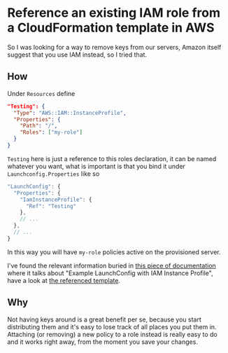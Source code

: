 # Reference an existing IAM role from a CloudFormation template in AWS

So I was looking for a way to remove keys from our servers, Amazon itself suggest that you use IAM instead, so I tried that.

## How

Under `Resources` define 

```JSON
"Testing": {
  "Type": "AWS::IAM::InstanceProfile",
  "Properties": {
    "Path": "/",
    "Roles": ["my-role"]
  }
}
```

`Testing` here is just a reference to this roles declaration, it can be named whatever you want, what is important is that you bind it under `Launchconfig.Properties` like so

```JavaScript
"LaunchConfig": {                                                                    
  "Properties": {
    "IamInstanceProfile": { 
      "Ref": "Testing"
    },           
    // ...
  },
  // ...
}
```

In this way you will have `my-role` policies active on the provisioned server.

I've found the relevant information buried in [this piece of documentation](http://docs.aws.amazon.com/AWSCloudFormation/latest/UserGuide/aws-properties-as-launchconfig.html) where it talks about "Example LaunchConfig with IAM Instance Profile", have a look at [the referenced template](https://s3.amazonaws.com/cloudformation-templates-us-east-1/auto_scaling_with_instance_profile.template).

## Why

Not having keys around is a great benefit per se, because you start distributing them and it's easy to lose track of all places you put them in.<br />
Attaching (or removing) a new policy to a role instead is really easy to do and it works right away, from the moment you save your changes.
